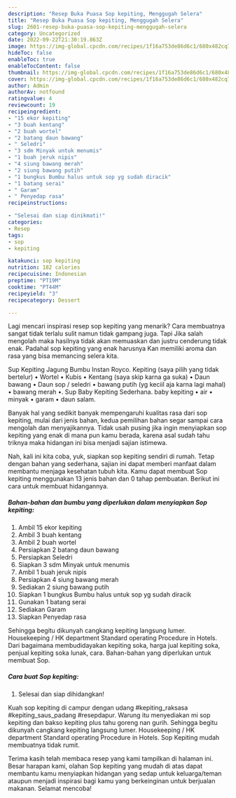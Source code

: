 ```yaml
---
description: "Resep Buka Puasa Sop kepiting, Menggugah Selera"
title: "Resep Buka Puasa Sop kepiting, Menggugah Selera"
slug: 2601-resep-buka-puasa-sop-kepiting-menggugah-selera
category: Uncategorized
date: 2022-09-22T21:30:19.863Z
image: https://img-global.cpcdn.com/recipes/1f16a753de86d6c1/680x482cq70/sop-kepiting-foto-resep-utama.jpg
hideToc: false
enableToc: true
enableTocContent: false
thumbnail: https://img-global.cpcdn.com/recipes/1f16a753de86d6c1/680x482cq70/sop-kepiting-foto-resep-utama.jpg
cover: https://img-global.cpcdn.com/recipes/1f16a753de86d6c1/680x482cq70/sop-kepiting-foto-resep-utama.jpg
author: Admin
authorAv: notfound
ratingvalue: 4
reviewcount: 19
recipeingredient:
- "15 ekor kepiting"
- "3 buah kentang"
- "2 buah wortel"
- "2 batang daun bawang"
- " Seledri"
- "3 sdm Minyak untuk menumis"
- "1 buah jeruk nipis"
- "4 siung bawang merah"
- "2 siung bawang putih"
- "1 bungkus Bumbu halus untuk sop yg sudah diracik"
- "1 batang serai"
- " Garam"
- " Penyedap rasa"
recipeinstructions:

- "Selesai dan siap dinikmati!"
categories:
- Resep
tags:
- sop
- kepiting

katakunci: sop kepiting 
nutrition: 182 calories
recipecuisine: Indonesian
preptime: "PT19M"
cooktime: "PT44M"
recipeyield: "3"
recipecategory: Dessert

---
```



Lagi mencari inspirasi resep sop kepiting yang menarik? Cara membuatnya sangat tidak terlalu sulit namun tidak gampang juga. Tapi Jika salah mengolah maka hasilnya tidak akan memuaskan dan justru cenderung tidak enak. Padahal sop kepiting yang enak harusnya Kan memiliki aroma dan rasa yang bisa memancing selera kita.


Sup Kepiting Jagung Bumbu Instan Royco. Kepiting (saya pilih yang tidak bertelur) • Wortel • Kubis • Kentang (saya skip karna ga suka) • Daun bawang • Daun sop / seledri • bawang putih (yg keciil aja karna lagi mahal) • bawang merah •. Sup Baby Kepiting Sederhana. baby kepiting • air • minyak • garam • daun salam.

Banyak hal yang sedikit banyak mempengaruhi kualitas rasa dari sop kepiting, mulai dari jenis bahan, kedua pemilihan bahan segar sampai cara mengolah dan menyajikannya. Tidak usah pusing jika ingin menyiapkan sop kepiting yang enak di mana pun kamu berada, karena asal sudah tahu triknya maka hidangan ini bisa menjadi sajian istimewa.


Nah, kali ini kita coba, yuk, siapkan sop kepiting sendiri di rumah. Tetap dengan bahan yang sederhana, sajian ini dapat memberi manfaat dalam membantu menjaga kesehatan tubuh kita. Kamu dapat membuat Sop kepiting menggunakan 13 jenis bahan dan 0 tahap pembuatan. Berikut ini cara untuk membuat hidangannya.

<!--inarticleads1-->

##### Bahan-bahan dan bumbu yang diperlukan dalam menyiapkan Sop kepiting:

1. Ambil 15 ekor kepiting
1. Ambil 3 buah kentang
1. Ambil 2 buah wortel
1. Persiapkan 2 batang daun bawang
1. Persiapkan  Seledri
1. Siapkan 3 sdm Minyak untuk menumis
1. Ambil 1 buah jeruk nipis
1. Persiapkan 4 siung bawang merah
1. Sediakan 2 siung bawang putih
1. Siapkan 1 bungkus Bumbu halus untuk sop yg sudah diracik
1. Gunakan 1 batang serai
1. Sediakan  Garam
1. Siapkan  Penyedap rasa


Sehingga begitu dikunyah cangkang kepiting langsung lumer. Housekeeping / HK department Standard operating Procedure in Hotels. Dari bagaimana membudidayakan kepiting soka, harga jual kepiting soka, penjual kepiting soka lunak, cara. Bahan-bahan yang diperlukan untuk membuat Sop. 

<!--inarticleads2-->

##### Cara buat Sop kepiting:


1. Selesai dan siap dihidangkan!

Kuah sop kepiting di campur dengan udang #kepiting_raksasa #kepiting_saus_padang #resepdapur. Warung itu menyediakan mi sop kepiting dan bakso kepiting plus tahu goreng nan gurih. Sehingga begitu dikunyah cangkang kepiting langsung lumer. Housekeeping / HK department Standard operating Procedure in Hotels. Sop Kepiting mudah membuatnya tidak rumit. 

Terima kasih telah membaca resep yang kami tampilkan di halaman ini. Besar harapan kami, olahan Sop kepiting yang mudah di atas dapat membantu kamu menyiapkan hidangan yang sedap untuk keluarga/teman ataupun menjadi inspirasi bagi kamu yang berkeinginan untuk berjualan makanan. Selamat mencoba!
